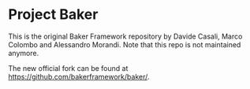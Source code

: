 Project Baker
=============

This is the original Baker Framework repository by Davide Casali, Marco Colombo and Alessandro Morandi. Note that this repo is not maintained anymore.

The new official fork can be found at https://github.com/bakerframework/baker/.
